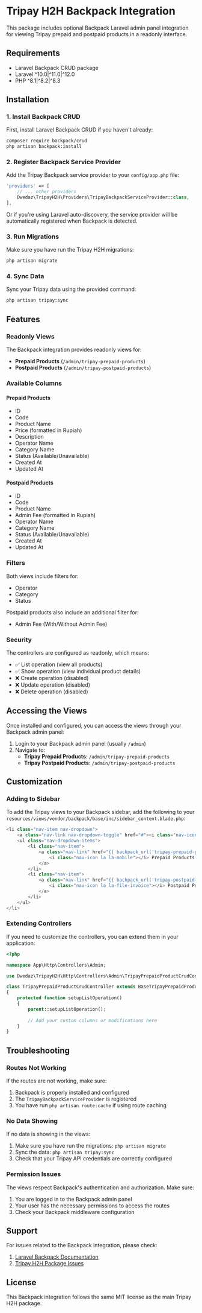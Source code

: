# Tripay H2H Backpack Integration

This package includes optional Backpack Laravel admin panel integration for viewing Tripay prepaid and postpaid products in a readonly interface.

## Requirements

- Laravel Backpack CRUD package
- Laravel ^10.0|^11.0|^12.0
- PHP ^8.1|^8.2|^8.3

## Installation

### 1. Install Backpack CRUD

First, install Laravel Backpack CRUD if you haven't already:

```bash
composer require backpack/crud
php artisan backpack:install
```

### 2. Register Backpack Service Provider

Add the Tripay Backpack service provider to your `config/app.php` file:

```php
'providers' => [
    // ... other providers
    Dwedaz\TripayH2H\Providers\TripayBackpackServiceProvider::class,
],
```

Or if you're using Laravel auto-discovery, the service provider will be automatically registered when Backpack is detected.

### 3. Run Migrations

Make sure you have run the Tripay H2H migrations:

```bash
php artisan migrate
```

### 4. Sync Data

Sync your Tripay data using the provided command:

```bash
php artisan tripay:sync
```

## Features

### Readonly Views

The Backpack integration provides readonly views for:

- **Prepaid Products** (`/admin/tripay-prepaid-products`)
- **Postpaid Products** (`/admin/tripay-postpaid-products`)

### Available Columns

#### Prepaid Products
- ID
- Code
- Product Name
- Price (formatted in Rupiah)
- Description
- Operator Name
- Category Name
- Status (Available/Unavailable)
- Created At
- Updated At

#### Postpaid Products
- ID
- Code
- Product Name
- Admin Fee (formatted in Rupiah)
- Operator Name
- Category Name
- Status (Available/Unavailable)
- Created At
- Updated At

### Filters

Both views include filters for:
- Operator
- Category
- Status

Postpaid products also include an additional filter for:
- Admin Fee (With/Without Admin Fee)

### Security

The controllers are configured as readonly, which means:
- ✅ List operation (view all products)
- ✅ Show operation (view individual product details)
- ❌ Create operation (disabled)
- ❌ Update operation (disabled)
- ❌ Delete operation (disabled)

## Accessing the Views

Once installed and configured, you can access the views through your Backpack admin panel:

1. Login to your Backpack admin panel (usually `/admin`)
2. Navigate to:
   - **Tripay Prepaid Products**: `/admin/tripay-prepaid-products`
   - **Tripay Postpaid Products**: `/admin/tripay-postpaid-products`

## Customization

### Adding to Sidebar

To add the Tripay views to your Backpack sidebar, add the following to your `resources/views/vendor/backpack/base/inc/sidebar_content.blade.php`:

```php
<li class="nav-item nav-dropdown">
    <a class="nav-link nav-dropdown-toggle" href="#"><i class="nav-icon la la-credit-card"></i> Tripay H2H</a>
    <ul class="nav-dropdown-items">
        <li class="nav-item">
            <a class="nav-link" href="{{ backpack_url('tripay-prepaid-products') }}">
                <i class="nav-icon la la-mobile"></i> Prepaid Products
            </a>
        </li>
        <li class="nav-item">
            <a class="nav-link" href="{{ backpack_url('tripay-postpaid-products') }}">
                <i class="nav-icon la la-file-invoice"></i> Postpaid Products
            </a>
        </li>
    </ul>
</li>
```

### Extending Controllers

If you need to customize the controllers, you can extend them in your application:

```php
<?php

namespace App\Http\Controllers\Admin;

use Dwedaz\TripayH2H\Http\Controllers\Admin\TripayPrepaidProductCrudController as BaseTripayPrepaidProductCrudController;

class TripayPrepaidProductCrudController extends BaseTripayPrepaidProductCrudController
{
    protected function setupListOperation()
    {
        parent::setupListOperation();
        
        // Add your custom columns or modifications here
    }
}
```

## Troubleshooting

### Routes Not Working

If the routes are not working, make sure:

1. Backpack is properly installed and configured
2. The `TripayBackpackServiceProvider` is registered
3. You have run `php artisan route:cache` if using route caching

### No Data Showing

If no data is showing in the views:

1. Make sure you have run the migrations: `php artisan migrate`
2. Sync the data: `php artisan tripay:sync`
3. Check that your Tripay API credentials are correctly configured

### Permission Issues

The views respect Backpack's authentication and authorization. Make sure:

1. You are logged in to the Backpack admin panel
2. Your user has the necessary permissions to access the routes
3. Check your Backpack middleware configuration

## Support

For issues related to the Backpack integration, please check:

1. [Laravel Backpack Documentation](https://backpackforlaravel.com/docs/)
2. [Tripay H2H Package Issues](https://github.com/your-repo/issues)

## License

This Backpack integration follows the same MIT license as the main Tripay H2H package.